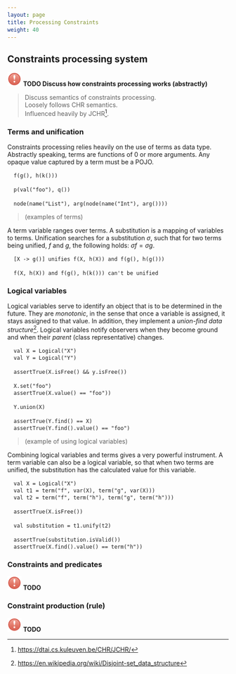 ```yaml
---
layout: page
title: Processing Constraints
weight: 40
---
```

## Constraints processing system

![](img/errorDialog.png) **TODO Discuss how constraints processing works (abstractly)**

> Discuss semantics of constraints processing.   
> Loosely follows CHR semantics.  
> Influenced heavily by JCHR[^jchr].  

### Terms and unification

Constraints processing relies heavily on the use of terms as data type. Abstractly speaking, terms are functions of 0 or more arguments. Any opaque value captured by a term must be a POJO.  

```
  f(g(), h(k()))

  p(val("foo"), q())

  node(name("List"), arg(node(name("Int"), arg())))
```

> (examples of terms)

A term variable ranges over terms. A substitution is a mapping of variables to terms. Unification searches for a substitution $\sigma$, such that for two terms being unified, $f$ and $g$, the following holds: $\sigma f = \sigma g$.

```
  [X -> g()] unifies f(X, h(X)) and f(g(), h(g()))

  f(X, h(X)) and f(g(), h(k())) can't be unified
```

### Logical variables

Logical variables serve to identify an object that is to be determined in the future. They are *monotonic*, in the sense that once a variable is assigned, it stays assigned to that value. In addition, they implement a *union-find data structure*[^uf]. Logical variables notify observers when they become ground and when their *parent* (class representative) changes.

```
  val X = Logical("X")
  val Y = Logical("Y")

  assertTrue(X.isFree() && y.isFree())

  X.set("foo")
  assertTrue(X.value() == "foo"))

  Y.union(X)

  assertTrue(Y.find() == X)
  assertTrue(Y.find().value() == "foo")
```

> (example of using logical variables)

Combining logical variables and terms gives a very powerful instrument. A term variable can also be a logical variable, so that when two terms are unified, the substitution has the calculated value for this variable.

```
  val X = Logical("X")
  val t1 = term("f", var(X), term("g", var(X)))
  val t2 = term("f", term("h"), term("g", term("h")))

  assertTrue(X.isFree())

  val substitution = t1.unify(t2)

  assertTrue(substitution.isValid())
  assertTrue(X.find().value() == term("h"))
```


### Constraints and predicates

![](img/errorDialog.png) **TODO**





### Constraint production (rule)

![](img/errorDialog.png) **TODO**

[^jchr]: https://dtai.cs.kuleuven.be/CHR/JCHR/
[^uf]: https://en.wikipedia.org/wiki/Disjoint-set_data_structure
